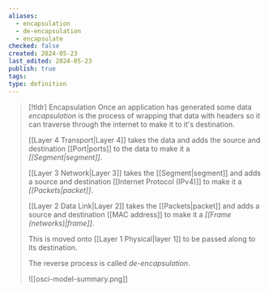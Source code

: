 ```yaml
---
aliases:
  - encapsulation
  - de-encapsulation
  - encapsulate
checked: false
created: 2024-05-23
last_edited: 2024-05-23
publish: true
tags: 
type: definition
---
```

>[!tldr] Encapsulation
>Once an application has generated some data *encapsulation* is the process of wrapping that data with headers so it can traverse through the internet to make it to it's destination. 
>
>[[Layer 4 Transport|Layer 4]] takes the data and adds the source and destination [[Port|ports]] to the data to make it a *[[Segment|segment]]*.
>
>[[Layer 3 Network|Layer 3]] takes the [[Segment|segment]] and adds a source and destination [[Internet Protocol (IPv4)]] to make it a *[[Packets|packet]]*.
>
>[[Layer 2 Data Link|Layer 2]] takes the [[Packets|packet]] and adds a source and destination [[MAC address]] to make it a *[[Frame (networks)|frame]]*.
>
>This is moved onto [[Layer 1 Physical|layer 1]] to be passed along to its destination.
>
>The reverse process is called *de-encapsulation*.
>
>![[osci-model-summary.png]]


